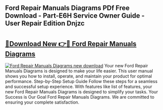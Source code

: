 ## Ford Repair Manuals Diagrams PDf Free Download - Part-E6H Service Owner Guide - User Repair Edition Dnjzc

# <h2><a href="http://bc22605.oget.top/?id=Ford+Repair+Manuals+Diagrams">🔗Download New 👉🔴 Ford Repair Manuals Diagrams</a></h2>

[![Ford Repair Manuals Diagrams new download](https://i.imgur.com/5g1atiW.png)](http://bc22605.oget.top/?id=Ford+Repair+Manuals+Diagrams)
Your new Ford Repair Manuals Diagrams is designed to make your life easier. This user manual shows you how to install, operate, and maintain your product for optimal performance. Step-by-Step Setup Guide Follow these steps for a seamless and successful setup experience. With features like list of features, your new Ford Repair Manuals Diagrams is designed to simplify your tasks. Your Success is Our Goal Ford Repair Manuals Diagrams. We are committed to ensuring your complete satisfaction.
